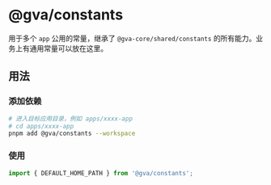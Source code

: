 # @gva/constants

用于多个 `app` 公用的常量，继承了 `@gva-core/shared/constants` 的所有能力。业务上有通用常量可以放在这里。

## 用法

### 添加依赖

```bash
# 进入目标应用目录，例如 apps/xxxx-app
# cd apps/xxxx-app
pnpm add @gva/constants --workspace
```

### 使用

```ts
import { DEFAULT_HOME_PATH } from '@gva/constants';
```

